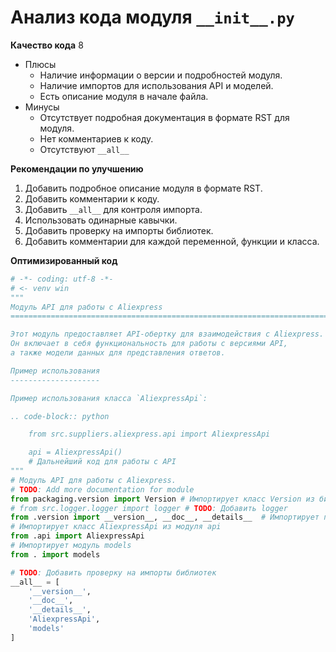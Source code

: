 # Анализ кода модуля `__init__.py`

**Качество кода**
8
- Плюсы
    - Наличие информации о версии и подробностей модуля.
    - Наличие импортов для использования API и моделей.
    - Есть описание модуля в начале файла.
- Минусы
    - Отсутствует подробная документация в формате RST для модуля.
    - Нет комментариев к коду.
    - Отсутствуют `__all__`

**Рекомендации по улучшению**

1.  Добавить подробное описание модуля в формате RST.
2.  Добавить комментарии к коду.
3.  Добавить `__all__` для контроля импорта.
4.  Использовать одинарные кавычки.
5. Добавить проверку на импорты библиотек.
6. Добавить комментарии для каждой переменной, функции и класса.

**Оптимизированный код**

```python
# -*- coding: utf-8 -*-
# <- venv win
"""
Модуль API для работы с Aliexpress
=========================================================================================

Этот модуль предоставляет API-обертку для взаимодействия с Aliexpress.
Он включает в себя функциональность для работы с версиями API,
а также модели данных для представления ответов.

Пример использования
--------------------

Пример использования класса `AliexpressApi`:

.. code-block:: python

    from src.suppliers.aliexpress.api import AliexpressApi

    api = AliexpressApi()
    # Дальнейший код для работы с API
"""
# Модуль API для работы с Aliexpress.
# TODO: Add more documentation for module
from packaging.version import Version # Импортирует класс Version из библиотеки packaging.version
# from src.logger.logger import logger # TODO: Добавить logger
from .version import __version__, __doc__, __details__  # Импортирует переменные из модуля version
# Импортирует класс AliexpressApi из модуля api
from .api import AliexpressApi
# Импортирует модуль models
from . import models

# TODO: Добавить проверку на импорты библиотек
__all__ = [
    '__version__',
    '__doc__',
    '__details__',
    'AliexpressApi',
    'models'
]

```